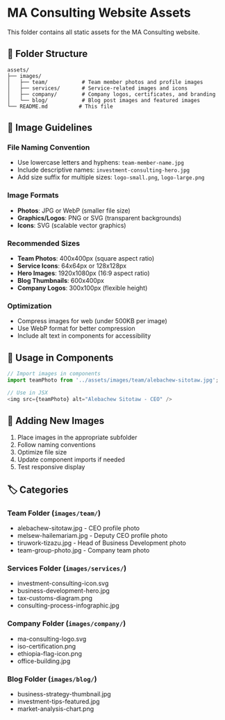 # MA Consulting Website Assets

This folder contains all static assets for the MA Consulting website.

## 📁 Folder Structure

```
assets/
├── images/
│   ├── team/           # Team member photos and profile images
│   ├── services/       # Service-related images and icons
│   ├── company/        # Company logos, certificates, and branding
│   └── blog/           # Blog post images and featured images
└── README.md          # This file
```

## 📸 Image Guidelines

### File Naming Convention
- Use lowercase letters and hyphens: `team-member-name.jpg`
- Include descriptive names: `investment-consulting-hero.jpg`
- Add size suffix for multiple sizes: `logo-small.png`, `logo-large.png`

### Image Formats
- **Photos**: JPG or WebP (smaller file size)
- **Graphics/Logos**: PNG or SVG (transparent backgrounds)
- **Icons**: SVG (scalable vector graphics)

### Recommended Sizes
- **Team Photos**: 400x400px (square aspect ratio)
- **Service Icons**: 64x64px or 128x128px
- **Hero Images**: 1920x1080px (16:9 aspect ratio)
- **Blog Thumbnails**: 600x400px
- **Company Logos**: 300x100px (flexible height)

### Optimization
- Compress images for web (under 500KB per image)
- Use WebP format for better compression
- Include alt text in components for accessibility

## 🚀 Usage in Components

```typescript
// Import images in components
import teamPhoto from '../assets/images/team/alebachew-sitotaw.jpg';

// Use in JSX
<img src={teamPhoto} alt="Alebachew Sitotaw - CEO" />
```

## 📝 Adding New Images

1. Place images in the appropriate subfolder
2. Follow naming conventions
3. Optimize file size
4. Update component imports if needed
5. Test responsive display

## 🏷️ Categories

### Team Folder (`images/team/`)
- alebachew-sitotaw.jpg - CEO profile photo
- melsew-hailemariam.jpg - Deputy CEO profile photo
- tiruwork-tizazu.jpg - Head of Business Development photo
- team-group-photo.jpg - Company team photo

### Services Folder (`images/services/`)
- investment-consulting-icon.svg
- business-development-hero.jpg
- tax-customs-diagram.png
- consulting-process-infographic.jpg

### Company Folder (`images/company/`)
- ma-consulting-logo.svg
- iso-certification.png
- ethiopia-flag-icon.png
- office-building.jpg

### Blog Folder (`images/blog/`)
- business-strategy-thumbnail.jpg
- investment-tips-featured.jpg
- market-analysis-chart.png